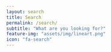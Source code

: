```yaml
---
layout: search
title: Search
permalink: /search/
subtitle: "What are you looking for?"
feature-img: "assets/img/lineart.png"
icon: "fa-search"
---
```

